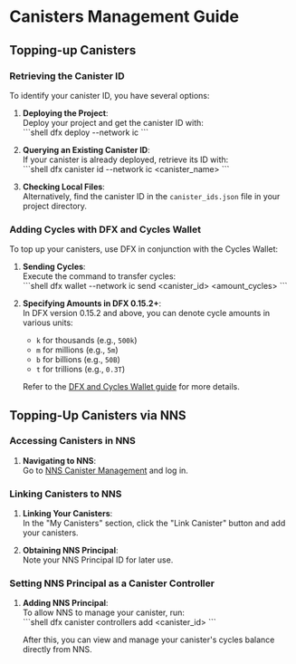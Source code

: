 # Canisters Management Guide

## Topping-up Canisters

### Retrieving the Canister ID

To identify your canister ID, you have several options:

1. **Deploying the Project**:  
   Deploy your project and get the canister ID with:  
   \`\`\`shell
   dfx deploy --network ic
   \`\`\`
   
2. **Querying an Existing Canister ID**:  
   If your canister is already deployed, retrieve its ID with:  
   \`\`\`shell
   dfx canister id --network ic <canister_name>
   \`\`\`
   
3. **Checking Local Files**:  
   Alternatively, find the canister ID in the `canister_ids.json` file in your project directory.

### Adding Cycles with DFX and Cycles Wallet

To top up your canisters, use DFX in conjunction with the Cycles Wallet:

1. **Sending Cycles**:  
   Execute the command to transfer cycles:  
   \`\`\`shell
   dfx wallet --network ic send <canister_id> <amount_cycles>
   \`\`\`
   
2. **Specifying Amounts in DFX 0.15.2+**:  
   In DFX version 0.15.2 and above, you can denote cycle amounts in various units:
   - `k` for thousands (e.g., `500k`)
   - `m` for millions (e.g., `5m`)
   - `b` for billions (e.g., `50B`)
   - `t` for trillions (e.g., `0.3T`)

   Refer to the [DFX and Cycles Wallet guide](DFX_Wallet.md) for more details.

## Topping-Up Canisters via NNS

### Accessing Canisters in NNS

1. **Navigating to NNS**:  
   Go to [NNS Canister Management](https://nns.ic0.app/canisters/) and log in.

### Linking Canisters to NNS

1. **Linking Your Canisters**:  
   In the "My Canisters" section, click the "Link Canister" button and add your canisters.
   
2. **Obtaining NNS Principal**:  
   Note your NNS Principal ID for later use.

### Setting NNS Principal as a Canister Controller

1. **Adding NNS Principal**:  
   To allow NNS to manage your canister, run:  
   \`\`\`shell
   dfx canister controllers add <canister_id> <principal>
   \`\`\`
   
   After this, you can view and manage your canister's cycles balance directly from NNS.

